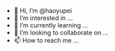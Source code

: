 - 👋 Hi, I’m @haoyupei
- 👀 I’m interested in ...
- 🌱 I’m currently learning ...
- 💞️ I’m looking to collaborate on ...
- 📫 How to reach me ...

<!---
haoyupei/haoyupei is a ✨ special ✨ repository because its `README.md` (this file) appears on your GitHub profile.
You can click the Preview link to take a look at your changes.
--->
